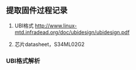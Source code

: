 
## 提取固件过程记录  
1. UBI格式
http://www.linux-mtd.infradead.org/doc/ubidesign/ubidesign.pdf

2. 芯片datasheet，S34ML02G2



### UBI格式解析
